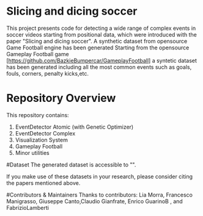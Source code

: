 # Slicing and dicing soccer


This project presents code for detecting a wide range of complex events in soccer videos starting from
positional data, which were introduced with the paper "Slicing and dicing soccer".
A synthetic dataset from opensource Game Football engine has been generated
Starting  from  the  opensource  Gameplay  Football  game [https://github.com/BazkieBumpercar/GameplayFootball] 
a syntetic dataset has been generated including 
all the most common events such as goals, fouls, corners, penalty kicks,etc.

# Repository Overview
This repository contains:

1. EventDetector Atomic (with Genetic Optimizer)
2. EventDetector Complex
3. Visualization System
4. Gameplay Football
5. Minor utilities


#Dataset
The generated dataset is accessible to "".

If you make use of these datasets in your research, please consider citing the papers mentioned above.

#Contributors & Maintainers
Thanks to contributors: Lia Morra, Francesco Manigrasso, Giuseppe Canto,Claudio Gianfrate, Enrico GuarinoB , 
and FabrizioLamberti